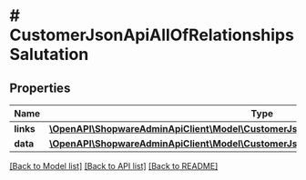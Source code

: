 # # CustomerJsonApiAllOfRelationshipsSalutation

## Properties

Name | Type | Description | Notes
------------ | ------------- | ------------- | -------------
**links** | [**\OpenAPI\ShopwareAdminApiClient\Model\CustomerJsonApiAllOfRelationshipsSalutationLinks**](CustomerJsonApiAllOfRelationshipsSalutationLinks.md) |  | [optional]
**data** | [**\OpenAPI\ShopwareAdminApiClient\Model\CustomerJsonApiAllOfRelationshipsSalutationData**](CustomerJsonApiAllOfRelationshipsSalutationData.md) |  | [optional]

[[Back to Model list]](../../README.md#models) [[Back to API list]](../../README.md#endpoints) [[Back to README]](../../README.md)
